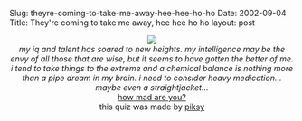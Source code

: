 Slug: theyre-coming-to-take-me-away-hee-hee-ho-ho
Date: 2002-09-04
Title: They're coming to take me away, hee hee ho ho
layout: post

<center><a href="http://boredesign.reallybites.com/quiz/alicequiz.html" target="new">
<img border="0" src="http://boredesign.reallybites.com/quiz/hatter.jpg" /></a><br /><i>my iq and talent has soared to new heights.  my intelligence may be the envy of all those that are wise, but it seems to have gotten the better of me.  i tend to take things to the extreme and a chemical balance is nothing more than a pipe dream in my brain.  i need to consider heavy medication... maybe even a straightjacket...</i>
<br /><a href="http://boredesign.reallybites.com/quiz/alicequiz.html" target="new" title="we&#39;re all mad here">how mad are you?</a>
<br />this quiz was made by <a href="http://www.livejournal.com/users/piksy" target="new" title="cracked but sweet">piksy</a></center>
